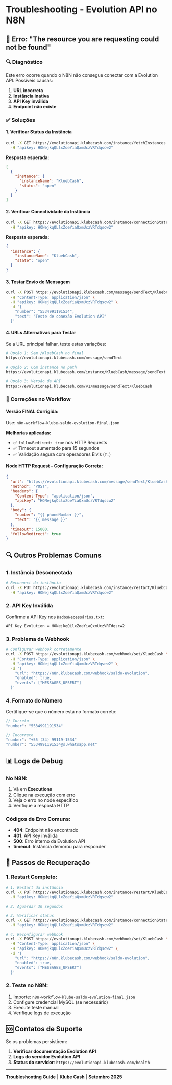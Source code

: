# Troubleshooting - Evolution API no N8N

## 🚨 Erro: "The resource you are requesting could not be found"

### 🔍 **Diagnóstico**
Este erro ocorre quando o N8N não consegue conectar com a Evolution API. Possíveis causas:

1. **URL incorreta**
2. **Instância inativa**
3. **API Key inválida**
4. **Endpoint não existe**

### ✅ **Soluções**

#### 1. **Verificar Status da Instância**
```bash
curl -X GET https://evolutionapi.klubecash.com/instance/fetchInstances \
  -H "apikey: HONejkqQLlxZoeYiaQxmUczVRTdqscw2"
```

**Resposta esperada:**
```json
[
  {
    "instance": {
      "instanceName": "KluebCash",
      "status": "open"
    }
  }
]
```

#### 2. **Verificar Conectividade da Instância**
```bash
curl -X GET https://evolutionapi.klubecash.com/instance/connectionState/KluebCash \
  -H "apikey: HONejkqQLlxZoeYiaQxmUczVRTdqscw2"
```

**Resposta esperada:**
```json
{
  "instance": {
    "instanceName": "KluebCash",
    "state": "open"
  }
}
```

#### 3. **Testar Envio de Mensagem**
```bash
curl -X POST https://evolutionapi.klubecash.com/message/sendText/KluebCash \
  -H "Content-Type: application/json" \
  -H "apikey: HONejkqQLlxZoeYiaQxmUczVRTdqscw2" \
  -d '{
    "number": "5534991191534",
    "text": "Teste de conexão Evolution API"
  }'
```

#### 4. **URLs Alternativas para Testar**
Se a URL principal falhar, teste estas variações:

```bash
# Opção 1: Sem /KluebCash no final
https://evolutionapi.klubecash.com/message/sendText

# Opção 2: Com instance no path
https://evolutionapi.klubecash.com/instance/KluebCash/message/sendText

# Opção 3: Versão da API
https://evolutionapi.klubecash.com/v1/message/sendText/KluebCash
```

### 🔧 **Correções no Workflow**

#### **Versão FINAL Corrigida:**
Use: `n8n-workflow-klube-saldo-evolution-final.json`

**Melhorias aplicadas:**
- ✅ `followRedirect: true` nos HTTP Requests
- ✅ Timeout aumentado para 15 segundos
- ✅ Validação segura com operadores Elvis (`?.`)

#### **Node HTTP Request - Configuração Correta:**
```json
{
  "url": "https://evolutionapi.klubecash.com/message/sendText/KluebCash",
  "method": "POST",
  "headers": {
    "Content-Type": "application/json",
    "apikey": "HONejkqQLlxZoeYiaQxmUczVRTdqscw2"
  },
  "body": {
    "number": "{{ phoneNumber }}",
    "text": "{{ message }}"
  },
  "timeout": 15000,
  "followRedirect": true
}
```

## 🔍 **Outros Problemas Comuns**

### **1. Instância Desconectada**
```bash
# Reconnect da instância
curl -X PUT https://evolutionapi.klubecash.com/instance/restart/KluebCash \
  -H "apikey: HONejkqQLlxZoeYiaQxmUczVRTdqscw2"
```

### **2. API Key Inválida**
Confirme a API Key nos `DadosNecessários.txt`:
```
API Key Evolution = HONejkqQLlxZoeYiaQxmUczVRTdqscw2
```

### **3. Problema de Webhook**
```bash
# Configurar webhook corretamente
curl -X POST https://evolutionapi.klubecash.com/webhook/set/KluebCash \
  -H "Content-Type: application/json" \
  -H "apikey: HONejkqQLlxZoeYiaQxmUczVRTdqscw2" \
  -d '{
    "url": "https://n8n.klubecash.com/webhook/saldo-evolution",
    "enabled": true,
    "events": ["MESSAGES_UPSERT"]
  }'
```

### **4. Formato do Número**
Certifique-se que o número está no formato correto:
```javascript
// Correto
"number": "5534991191534"

// Incorreto
"number": "+55 (34) 99119-1534"
"number": "5534991191534@s.whatsapp.net"
```

## 📊 **Logs de Debug**

### **No N8N:**
1. Vá em **Executions**
2. Clique na execução com erro
3. Veja o erro no node específico
4. Verifique a resposta HTTP

### **Códigos de Erro Comuns:**
- **404**: Endpoint não encontrado
- **401**: API Key inválida
- **500**: Erro interno da Evolution API
- **timeout**: Instância demorou para responder

## 🔄 **Passos de Recuperação**

### **1. Restart Completo:**
```bash
# 1. Restart da instância
curl -X PUT https://evolutionapi.klubecash.com/instance/restart/KluebCash \
  -H "apikey: HONejkqQLlxZoeYiaQxmUczVRTdqscw2"

# 2. Aguardar 30 segundos

# 3. Verificar status
curl -X GET https://evolutionapi.klubecash.com/instance/connectionState/KluebCash \
  -H "apikey: HONejkqQLlxZoeYiaQxmUczVRTdqscw2"

# 4. Reconfigurar webhook
curl -X POST https://evolutionapi.klubecash.com/webhook/set/KluebCash \
  -H "Content-Type: application/json" \
  -H "apikey: HONejkqQLlxZoeYiaQxmUczVRTdqscw2" \
  -d '{
    "url": "https://n8n.klubecash.com/webhook/saldo-evolution",
    "enabled": true,
    "events": ["MESSAGES_UPSERT"]
  }'
```

### **2. Teste no N8N:**
1. Importe: `n8n-workflow-klube-saldo-evolution-final.json`
2. Configure credencial MySQL (se necessário)
3. Execute teste manual
4. Verifique logs de execução

## 🆘 **Contatos de Suporte**

Se os problemas persistirem:

1. **Verificar documentação Evolution API**
2. **Logs do servidor Evolution API**
3. **Status do servidor**: `https://evolutionapi.klubecash.com/health`

---

**Troubleshooting Guide** | **Klube Cash** | **Setembro 2025**